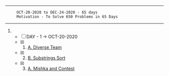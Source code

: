 ***
         OCT-20-2020 to DEC-24-2020 - 65 days
         Motivation - To Solve 650 Problems in 65 Days
***
1. - [ ] DAY - 1 -> OCT-20-2020
    - [x] 1. [A. Diverse Team](https://codeforces.com/contest/988/problem/A)
    - [x] 2. [B. Substrings Sort](https://codeforces.com/contest/988/problem/B)
    - [x] 3. [A. Mishka and Contest](https://codeforces.com/contest/999/problem/A)